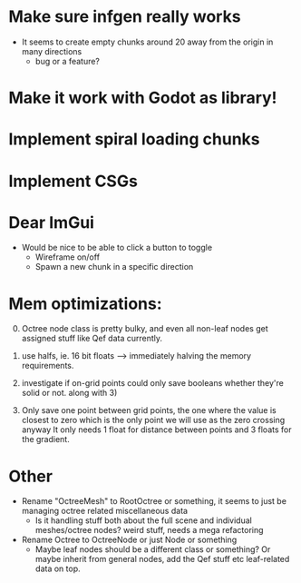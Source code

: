 # Make sure infgen really works
- It seems to create empty chunks around 20 away from the origin in many directions
    - bug or a feature?
# Make it work with Godot as library!

# Implement spiral loading chunks

# Implement CSGs

# Dear ImGui
- Would be nice to be able to click a button to toggle
    - Wireframe on/off
    - Spawn a new chunk in a specific direction



# Mem optimizations:
0) Octree node class is pretty bulky, and even all non-leaf nodes get assigned stuff like Qef data currently.

1) use halfs, ie. 16 bit floats --> immediately halving the memory requirements.

2) investigate if on-grid points could only save booleans whether they're solid or not. along with 3)

3) Only save one point between grid points, the one where the value is closest to zero which is the only point we will use as the zero crossing anyway
It only needs 1 float for distance between points and 3 floats for the gradient.

# Other
- Rename "OctreeMesh" to RootOctree or something, it seems to just be managing octree related miscellaneous data
    - Is it handling stuff both about the full scene and individual meshes/octree nodes? weird stuff, needs a mega refactoring
- Rename Octree to OctreeNode or just Node or something
    - Maybe leaf nodes should be a different class or something? Or maybe inherit from general nodes, add the Qef stuff etc leaf-related data on top.